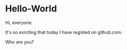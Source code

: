 # Hello-World

Hi, everyone.

It's so exiciting that today I have registed on github.com.

Who are you?
